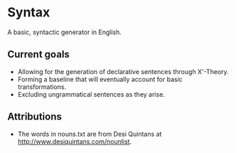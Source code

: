 # Syntax
A basic, syntactic generator in English.

## Current goals
- Allowing for the generation of declarative sentences through X'-Theory.
- Forming a baseline that will eventually account for basic transformations.
- Excluding ungrammatical sentences as they arise.

## Attributions
- The words in nouns.txt are from Desi Quintans at http://www.desiquintans.com/nounlist.